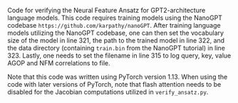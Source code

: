 Code for verifying the Neural Feature Ansatz for GPT2-architecture language models. This code requires training models using the NanoGPT codebase `https://github.com/karpathy/nanoGPT`.  After training language models utilizing the NanoGPT codebase, one can then set the vocabulary size of the model in line 321, the path to the trained model in line 322, and the data directory (containing `train.bin` from the NanoGPT tutorial) in line 323. Lastly, one needs to set the filename in line 315 to log query, key, value AGOP and NFM correlations to file. 

Note that this code was written using PyTorch version 1.13.  When using the code with later versions of PyTorch, note that flash attention needs to be disabled for the Jacobian computations utilized in `verify_ansatz.py`.  
